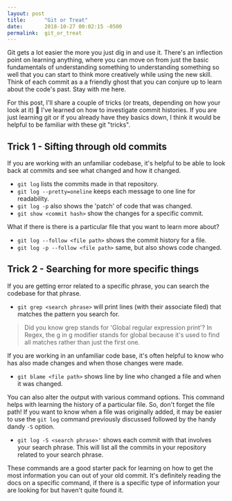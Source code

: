 ```yaml
---
layout: post
title:      "Git or Treat"
date:       2018-10-27 00:02:15 -0500
permalink:  git_or_treat
---
```


Git gets a lot easier the more you just dig in and use it. There's an inflection point on learning anything, where you can move on from just the basic fundamentals of understanding something to understanding something so well that you can start to think more creatively while using the new skill. Think of each commit as a a friendly ghost that you can conjure up to learn about the code's past. Stay with me here.

For this post, I'll share a couple of tricks (or treats, depending on how your look at it) 🎃 I've learned on how to investigate commit histories. If you are just learning git or if you already have they basics down, I think it would be helpful to be familiar with these git "tricks".

##  Trick 1 - Sifting through old commits

If you are working with an unfamiliar codebase, it's helpful to be able to look back at commits and see what changed and how it changed.

* `git log` lists the commits made in that repository.
* `git log --pretty=oneline` keeps each message to one line for readability.
* `git log -p` also shows the 'patch' of code that was changed.
* `git show <commit hash>` show the changes for a specific commit.

What if there is there is a particular file that you want to learn more about? 

* `git log --follow <file path>` shows the commit history for a file.
* `git log -p --follow <file path>` same, but also shows code changed.


## Trick 2 - Searching for more specific things

If you are getting error related to a specific phrase, you can search the codebase for that phrase.

* `git grep <search phrase>` will print lines (with their associate filed) that matches the pattern you search for.

> Did you know grep stands for 'Global regular expression print'? In Regex, the g in g modifier stands for global because it's used to find all matches rather than just the first one.

If you are working in an unfamiliar code base, it's often helpful to know who has also made changes and when those changes were made. 

* `git blame <file path>` shows line by line who changed a file and when it was changed.

You can also alter the output with various command options. This command helps with learning the history of a particular file. So, don't forget the file path!  If you want to know when a file was originally added, it may be easier to use the `git log` command previously discussed followed by the handy dandy `-S` option.

* `git log -S <search phrase>'` shows each commit with that involves your search phrase. This will list all the commits in your repository related to your search phrase.


These commands are a good starter pack for learning on how to get the most information you can out of your old commit. It's definitely reading the docs on a specific command, if there is a specific type of information your are looking for but haven't quite found it.


